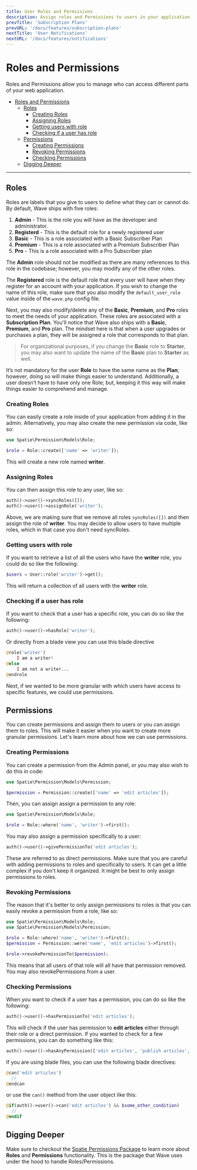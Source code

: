 ```yaml
---
title: User Roles and Permissions
description: Assign roles and Permissions to users in your application
prevTitle: 'Subscription Plans'
prevURL: '/docs/features/subscription-plans'
nextTitle: 'User Notifications'
nextURL: '/docs/features/notifications'
---
```


# Roles and Permissions

Roles and Permissions allow you to manage who can access different parts of your web application.

- [Roles and Permissions](#roles-and-permissions)
  - [Roles](#roles)
    - [Creating Roles](#creating-roles)
    - [Assigning Roles](#assigning-roles)
    - [Getting users with role](#getting-users-with-role)
    - [Checking if a user has role](#checking-if-a-user-has-role)
  - [Permissions](#permissions)
    - [Creating Permissions](#creating-permissions)
    - [Revoking Permissions](#revoking-permissions)
    - [Checking Permissions](#checking-permissions)
  - [Digging Deeper](#digging-deeper)

---

## Roles

Roles are labels that you give to users to define what they can or cannot do. By default, Wave ships with five roles:

1. **Admin** - This is the role you will have as the developer and administrator.
2. **Registerd** - This is the default role for a newly registered user
3. **Basic** - This is a role associated with a Basic Subscriber Plan
4. **Premium** - This is a role associated with a Premium Subscriber Plan
5. **Pro** - This is a role associated with a Pro Subscriber plan

The **Admin** role should not be modified as there are many references to this role in the codebase; however, you may modify any of the other roles.

The **Registered** role is the default role that every user will have when they register for an account with your application. If you wish to change the name of this role, make sure that you also modify the `default_user_role` value inside of the `wave.php` config file.

Next, you may also modify/delete any of the **Basic**, **Premium**, and **Pro** roles to meet the needs of your application. These roles are associated with a **Subscription Plan**. You'll notice that Wave also ships with a **Basic**, **Premium**, and **Pro** plan. The mindset here is that when a user upgrades or purchases a plan, they will be assigned a role that corresponds to that plan. 

> For organizational purposes, if you change the **Basic** role to **Starter**, you may also want to update the name of the **Basic** plan to **Starter** as well.

It’s not mandatory for the user **Role** to have the same name as the **Plan**; however, doing so will make things easier to understand. Additionally, a user doesn’t have to have only one Role; but, keeping it this way will make things easier to comprehend and manage.

### Creating Roles

You can easily create a role inside of your application from adding it in the admin. Alternatively, you may also create the new permission via code, like so:

```php
use Spatie\Permission\Models\Role;

$role = Role::create(['name' => 'writer']);
```

This will create a new role named **writer**. 

### Assigning Roles

You can then assign this role to any user, like so:

```php
auth()->user()->syncRoles([]);
auth()->user()->assignRole('writer');
```

Above, we are making sure that we remove all roles `syncRoles([])` and then assign the role of **writer**. You may decide to allow users to have multiple roles, which in that case you don't need syncRoles.

### Getting users with role

If you want to retrieve a list of all the users who have the **writer** role, you could do so like the following:

```php
$users = User::role('writer')->get();
```

This will return a collection of all users with the **writer** role.

### Checking if a user has role

If you want to check that a user has a specific role, you can do so like the following:

```php
auth()->user()->hasRole('writer');
```

Or directly from a blade view you can use this blade directive

```php
@role('writer')
    I am a writer!
@else
    I am not a writer...
@endrole
```

Next, if we wanted to be more granular with which users have access to specific features, we could use permissions.

## Permissions

You can create permissions and assign them to users or you can assign them to roles. This will make it easier when you want to create more granular permissions. Let's learn more about how we can use permissions.

### Creating Permissions

You can create a permission from the Admin panel, or you may also wish to do this in code:

```php
use Spatie\Permission\Models\Permission;

$permission = Permission::create(['name' => 'edit articles']);
```

Then, you can assign assign a permission to any role:

```php
use Spatie\Permission\Models\Role;

$role = Role::where('name', 'writer')->first();
```

You may also assign a permission specifically to a user:

```php
auth()->user()->givePermissionTo('edit articles');
```

These are referred to as direct permissions. Make sure that you are careful with adding permissions to roles and specifically to users. It can get a little complex if you don't keep it organized. It might be best to only assign permissions to roles. 

### Revoking Permissions

The reason that it's better to only assign permissions to roles is that you can easily revoke a permission from a role, like so:

```php
use Spatie\Permission\Models\Role;
use Spatie\Permission\Models\Permission;

$role = Role::where('name', 'writer')->first();
$permission = Permission::were('name', 'edit articles')->first();

$role->revokePermissionTo($permission);
```

This means that all users of that role will all have that permission removed. You may also revokePermissions from a user.

### Checking Permissions

When you want to check if a user has a permission, you can do so like the following:

```php
auth()->user()->hasPermissionTo('edit articles');
```

This will check if the user has permission to **edit articles** either through their role or a direct permission. If you wanted to check for a few permissions, you can do something like this:

```php
auth()->user()->hasAnyPermission(['edit articles', 'publish articles', 'unpublish articles']);
```

If you are using blade files, you can use the following blade directives:

```php
@can('edit articles')
  //
@endcan
```

or use the `can()` method from the user object like this:

```php
@if(auth()->user()->can('edit articles') && $some_other_condition)
  //
@endif
```

## Digging Deeper

Make sure to checkout the <a href="https://github.com/spatie/laravel-permission" target="_blank" class="underline">Spatie Permissions Package</a> to learn more about **Roles** and **Permissions** functionality. This is the package that Wave uses under the hood to handle Roles/Permissions.